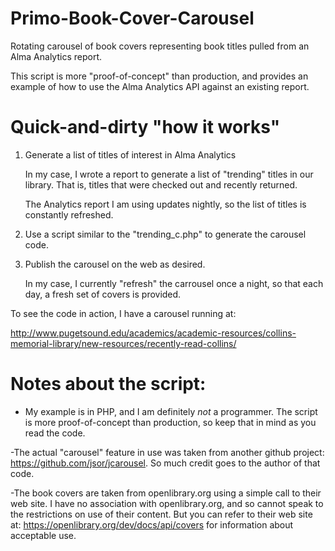 Primo-Book-Cover-Carousel
=========================

Rotating carousel of book covers representing book titles pulled from an Alma Analytics report.

This script is more "proof-of-concept" than production, and provides an example of how to use the Alma Analytics API against an existing report.

Quick-and-dirty "how it works"
==============================

1. Generate a list of titles of interest in Alma Analytics

	In my case, I wrote a report to generate a list of "trending" titles in our library. That is, titles that were checked out and recently returned.
	
	The Analytics report I am using updates nightly, so the list of titles is constantly refreshed.

2. Use a script similar to the "trending_c.php" to generate the carousel code.

3. Publish the carousel on the web as desired.

	In my case, I currently "refresh" the carrousel once a night, so that each day, a fresh set of covers is provided.

To see the code in action, I have a carousel running at:

http://www.pugetsound.edu/academics/academic-resources/collins-memorial-library/new-resources/recently-read-collins/



Notes about the script:
==============================

- My example is in PHP, and I am definitely *not* a programmer. The script is more proof-of-concept than production, so keep that in mind as you read the code.

-The actual "carousel" feature in use was taken from another github project: https://github.com/jsor/jcarousel. So much credit goes to the author of that code.

-The book covers are taken from openlibrary.org using a simple call to their web site. I have no association with openlibrary.org, and so cannot speak to the restrictions on use of their content. But you can refer to their web site at: https://openlibrary.org/dev/docs/api/covers for information about acceptable use.
